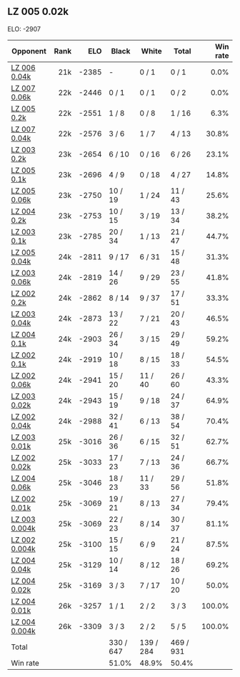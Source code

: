 ## LZ 005 0.02k ##

ELO: -2907

Opponent | Rank | ELO | Black | White | Total | Win rate
---------|-----:|----:|-------|-------|-------|-------:
[LZ 006 0.04k](LZ%20006%200.04k.md) | 21k | -2385 | - | 0 / 1 | 0 / 1 | 0.0%
[LZ 007 0.06k](LZ%20007%200.06k.md) | 22k | -2446 | 0 / 1 | 0 / 1 | 0 / 2 | 0.0%
[LZ 005 0.2k](LZ%20005%200.2k.md) | 22k | -2551 | 1 / 8 | 0 / 8 | 1 / 16 | 6.3%
[LZ 007 0.04k](LZ%20007%200.04k.md) | 22k | -2576 | 3 / 6 | 1 / 7 | 4 / 13 | 30.8%
[LZ 003 0.2k](LZ%20003%200.2k.md) | 23k | -2654 | 6 / 10 | 0 / 16 | 6 / 26 | 23.1%
[LZ 005 0.1k](LZ%20005%200.1k.md) | 23k | -2696 | 4 / 9 | 0 / 18 | 4 / 27 | 14.8%
[LZ 005 0.06k](LZ%20005%200.06k.md) | 23k | -2750 | 10 / 19 | 1 / 24 | 11 / 43 | 25.6%
[LZ 004 0.2k](LZ%20004%200.2k.md) | 23k | -2753 | 10 / 15 | 3 / 19 | 13 / 34 | 38.2%
[LZ 003 0.1k](LZ%20003%200.1k.md) | 23k | -2785 | 20 / 34 | 1 / 13 | 21 / 47 | 44.7%
[LZ 005 0.04k](LZ%20005%200.04k.md) | 24k | -2811 | 9 / 17 | 6 / 31 | 15 / 48 | 31.3%
[LZ 003 0.06k](LZ%20003%200.06k.md) | 24k | -2819 | 14 / 26 | 9 / 29 | 23 / 55 | 41.8%
[LZ 002 0.2k](LZ%20002%200.2k.md) | 24k | -2862 | 8 / 14 | 9 / 37 | 17 / 51 | 33.3%
[LZ 003 0.04k](LZ%20003%200.04k.md) | 24k | -2873 | 13 / 22 | 7 / 21 | 20 / 43 | 46.5%
[LZ 004 0.1k](LZ%20004%200.1k.md) | 24k | -2903 | 26 / 34 | 3 / 15 | 29 / 49 | 59.2%
[LZ 002 0.1k](LZ%20002%200.1k.md) | 24k | -2919 | 10 / 18 | 8 / 15 | 18 / 33 | 54.5%
[LZ 002 0.06k](LZ%20002%200.06k.md) | 24k | -2941 | 15 / 20 | 11 / 40 | 26 / 60 | 43.3%
[LZ 003 0.02k](LZ%20003%200.02k.md) | 24k | -2943 | 15 / 19 | 9 / 18 | 24 / 37 | 64.9%
[LZ 002 0.04k](LZ%20002%200.04k.md) | 24k | -2988 | 32 / 41 | 6 / 13 | 38 / 54 | 70.4%
[LZ 003 0.01k](LZ%20003%200.01k.md) | 25k | -3016 | 26 / 36 | 6 / 15 | 32 / 51 | 62.7%
[LZ 002 0.02k](LZ%20002%200.02k.md) | 25k | -3033 | 17 / 23 | 7 / 13 | 24 / 36 | 66.7%
[LZ 004 0.06k](LZ%20004%200.06k.md) | 25k | -3046 | 18 / 23 | 11 / 33 | 29 / 56 | 51.8%
[LZ 002 0.01k](LZ%20002%200.01k.md) | 25k | -3069 | 19 / 21 | 8 / 13 | 27 / 34 | 79.4%
[LZ 003 0.004k](LZ%20003%200.004k.md) | 25k | -3069 | 22 / 23 | 8 / 14 | 30 / 37 | 81.1%
[LZ 002 0.004k](LZ%20002%200.004k.md) | 25k | -3100 | 15 / 15 | 6 / 9 | 21 / 24 | 87.5%
[LZ 004 0.04k](LZ%20004%200.04k.md) | 25k | -3129 | 10 / 14 | 8 / 12 | 18 / 26 | 69.2%
[LZ 004 0.02k](LZ%20004%200.02k.md) | 25k | -3169 | 3 / 3 | 7 / 17 | 10 / 20 | 50.0%
[LZ 004 0.01k](LZ%20004%200.01k.md) | 26k | -3257 | 1 / 1 | 2 / 2 | 3 / 3 | 100.0%
[LZ 004 0.004k](LZ%20004%200.004k.md) | 26k | -3309 | 3 / 3 | 2 / 2 | 5 / 5 | 100.0%
Total | | | 330 / 647 | 139 / 284 | 469 / 931 | 
Win rate| | | 51.0% | 48.9% | 50.4% | 
